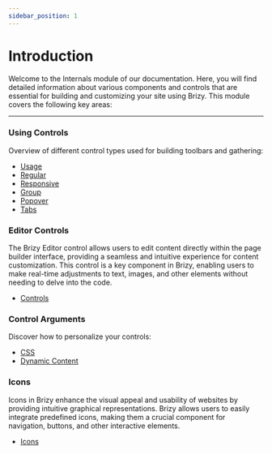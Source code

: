 ```yaml
---
sidebar_position: 1
---
```


# Introduction

Welcome to the Internals module of our documentation. Here, you will find detailed information about various components and controls that are essential for building and customizing your site using Brizy. This module covers the following key areas:

---

### Using Controls 

Overview of different control types used for building toolbars and gathering:

- [Usage](/docs-internals/using-controls/usage/)
- [Regular](/docs-internals/using-controls/regular-control/)
- [Responsive](/docs-internals/using-controls/responsive-control/)
- [Group](/docs-internals/using-controls/control-group/)
- [Popover](/docs-internals/using-controls/control-popover/)
- [Tabs](/docs-internals/using-controls/control-tabs/)

### Editor Controls 

The Brizy Editor control allows users to edit content directly within the page builder interface, providing a seamless and intuitive experience for content customization. This control is a key component in Brizy, enabling users to make real-time adjustments to text, images, and other elements without needing to delve into the code.

- [Controls](/docs-internals/editor-controls/introduction/)
 
### Control Arguments

Discover how to personalize your controls:

- [CSS](/docs-internals/control-arguments/css/)
- [Dynamic Content](/docs-internals/control-arguments/dynamic-content)

### Icons 

Icons in Brizy enhance the visual appeal and usability of websites by providing intuitive graphical representations. Brizy allows users to easily integrate predefined icons, making them a crucial component for navigation, buttons, and other interactive elements.
- [Icons](/docs-internals/icons/)
